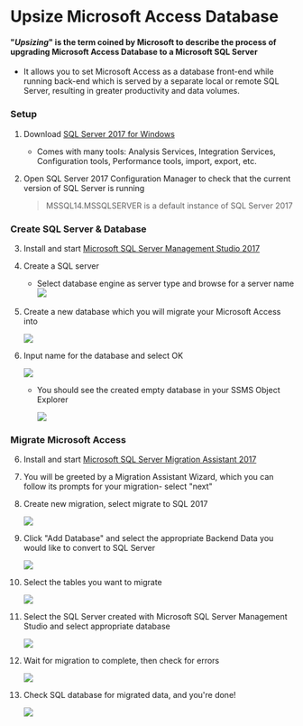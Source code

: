 # Upsize Microsoft Access Database

#### "*Upsizing*" is the term coined by Microsoft to describe the process of upgrading Microsoft Access Database to a Microsoft SQL Server

- It allows you to set Microsoft Access as a database front-end while running back-end which is served by a separate local or remote SQL Server, resulting in greater productivity and data volumes.

### Setup

1. Download [SQL Server 2017 for Windows](https://www.microsoft.com/en-us/sql-server/sql-server-downloads)

    - Comes with many tools: Analysis Services, Integration Services, Configuration tools, Performance tools, import, export, etc.

2. Open SQL Server 2017 Configuration Manager to check that the current version of SQL Server is running

    > MSSQL14.MSSQLSERVER is a default instance of SQL Server 2017

    <!-- 1. In SQL Server Services, for each SQL Server go to properties and under the advanced tab, Instance ID displays which version of SQL Server it is running.

    ![](img/sql-config-manager.png)
    
        - Make sure it displays MSSQL14.MSSQLSERVER
            > MSSQL14.MSSQLSERVER is a default instance of SQL Server 2017

    ![](img/instanceID.png) -->

### Create SQL Server & Database

3. Install and start [Microsoft SQL Server Management Studio 2017](https://docs.microsoft.com/en-us/sql/ssms/download-sql-server-management-studio-ssms)

4. Create a SQL server
    
    - Select database engine as server type and browse for a server name
    ![](img/browse-server.png)

5. Create a new database which you will migrate your Microsoft Access into

    ![](img/sql-database.png)

6. Input name for the database and select OK

    ![](img/sql-db-creation.png)

    - You should see the created empty database in your SSMS Object Explorer

        ![](img/sql-db-list.png)

### Migrate Microsoft Access 

6. Install and start [Microsoft SQL Server Migration Assistant 2017](https://www.microsoft.com/en-us/download/details.aspx?id=54255)

7. You will be greeted by a Migration Assistant Wizard, which you can follow its prompts for your migration- select "next"

7. Create new migration, select migrate to SQL 2017

    ![](img/new-migrate.png)

8. Click "Add Database" and select the appropriate Backend Data you would like to convert to SQL Server

    ![](img/add-database.png)

8. Select the tables you want to migrate

    ![](img/selection.png)

9. Select the SQL Server created with Microsoft SQL Server Management Studio and select appropriate database

    ![](img/server-selection.png)

10. Wait for migration to complete, then check for errors

    ![](img/migrating.png)

11. Check SQL database for migrated data, and you're done!

    ![](img/check-sql-database.png)


